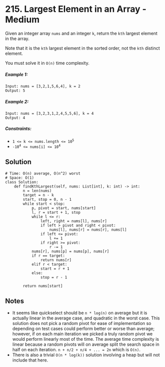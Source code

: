 # 215. Largest Element in an Array - Medium

Given an integer array `nums` and an integer `k`, return the `kth` largest element in the array.

Note that it is the `kth` largest element in the sorted order, not the `kth` distinct element.

You must solve it in `O(n)` time complexity.

##### Example 1:

```
Input: nums = [3,2,1,5,6,4], k = 2
Output: 5
```

##### Example 2:

```
Input: nums = [3,2,3,1,2,4,5,5,6], k = 4
Output: 4
```

##### Constraints:

- <code>1 <= k <= nums.length <= 10<sup>5</sup></code>
- <code>-10<sup>4</sup> <= nums[i] <= 10<sup>4</sup></code>

## Solution

```
# Time: O(n) average, O(n^2) worst
# Space: O(1)
class Solution:
    def findKthLargest(self, nums: List[int], k: int) -> int:
        n = len(nums)
        target = n - k
        start, stop = 0, n - 1
        while start < stop:
            p, pivot = start, nums[start]
            l, r = start + 1, stop
            while l <= r:
                left, right = nums[l], nums[r]
                if left > pivot and right < pivot:
                    nums[l], nums[r] = nums[r], nums[l]
                if left <= pivot:
                    l += 1
                if right >= pivot:
                    r -= 1
            nums[r], nums[p] = nums[p], nums[r]
            if r == target:
                return nums[r]
            elif r < target:
                start = r + 1
            else:
                stop = r - 1
                
        return nums[start]
```

## Notes
- It seems like quickselect should be `n * log(n)` on average but it is actually linear in the average case, and quadratic in the worst case. This solution does not pick a random pivot for ease of implementation so depending on test cases could perform better or worse than average; however, if on each main iteration we picked a truly random pivot we would perform linearly most of the time. The average time complexity is linear because a random pivots will on average split the search space in half on each iteration. `n + n/2 + n/4 + ... = 2n` which is `O(n)`.
- There is also a trivial `O(n * log(k))` solution involving a heap but will not include that here.